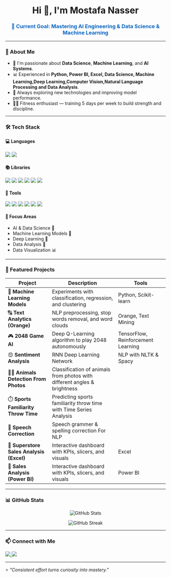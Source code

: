<!-- 🌌 Personal GitHub Profile README -->

<h1 align="center">Hi 👋, I'm Mostafa Nasser</h1>
<h3 align="center" style="color:#0a66c2;">🎯 Current Goal: Mastering AI Engineering & Data Science & Machine Learning</h3>

---

### 🧠 About Me  
- 💼 I'm passionate about **Data Science**, **Machine Learning**, and **AI Systems**.  
- 📊 Experienced in **Python, Power BI, Excel, Data Science, Machine Learning,Deep Learning,Computer Vision,Natural Language Processing and Data Analysis**.  
- 🧩 Always exploring new technologies and improving model performance.  
- 🏋️‍♂️ Fitness enthusiast — training  5 days per week to build strength and discipline.  

---

### 🛠️ Tech Stack  

#### 💻 Languages  
<p align="left">
  <img src="https://img.shields.io/badge/Python-3776AB?style=for-the-badge&logo=python&logoColor=white" />
  <img src="https://img.shields.io/badge/SQL-336791?style=for-the-badge&logo=postgresql&logoColor=white" />
</p>

#### 📚 Libraries  
<p align="left">
  <img src="https://img.shields.io/badge/NumPy-013243?style=for-the-badge&logo=numpy&logoColor=white" />
  <img src="https://img.shields.io/badge/Pandas-150458?style=for-the-badge&logo=pandas&logoColor=white" />
  <img src="https://img.shields.io/badge/Matplotlib-11557C?style=for-the-badge&logo=plotly&logoColor=white" />
  <img src="https://img.shields.io/badge/Scikit--learn-F7931E?style=for-the-badge&logo=scikitlearn&logoColor=white" />
  <img src="https://img.shields.io/badge/TensorFlow-FF6F00?style=for-the-badge&logo=tensorflow&logoColor=white" />
  <img src="https://img.shields.io/badge/PyTorch-EE4C2C?style=for-the-badge&logo=pytorch&logoColor=white" />
</p>

#### 🧰 Tools  
<p align="left">
  <img src="https://img.shields.io/badge/Power%20BI-F2C811?style=for-the-badge&logo=powerbi&logoColor=black" />
  <img src="https://img.shields.io/badge/Excel-217346?style=for-the-badge&logo=microsoft-excel&logoColor=white" />
  <img src="https://img.shields.io/badge/Jupyter-F37626?style=for-the-badge&logo=jupyter&logoColor=white" />
  <img src="https://img.shields.io/badge/VS%20Code-007ACC?style=for-the-badge&logo=visualstudiocode&logoColor=white" />
  <img src="https://img.shields.io/badge/Git-F05032?style=for-the-badge&logo=git&logoColor=white" />
  <img src="https://img.shields.io/badge/Orange-FF7F0E?style=for-the-badge&logo=orange&logoColor=white" />
</p>

#### 🎯 Focus Areas
- AI & Data Science 🤖
- Machine Learning Models 🤖
- Deep Learning 🧠
- Data Analysis 🧠
- Data Visualization 📊  

---

### 🚀 Featured Projects  

| Project | Description | Tools |
|----------|-------------|--------|
| 🤖 **Machine Learning Models** | Experiments with classification, regression, and clustering | Python, Scikit-learn |
| 🔠 **Text Analytics (Orange)** | NLP preprocessing, stop words removal, and word clouds | Orange, Text Mining |
| 🎮 **2048 Game AI** | Deep Q-Learning algorithm to play 2048 autonomously | TensorFlow, Reinforcement Learning |
| 😍 **Sentiment Analysis** | RNN Deep Learning Network|NLP with NLTK & Spacy
| 🐠🐢 **Animals Detection From Photos** | Classification of animals from photos with different angles & brightness|
| ⏱️ **Sports Familiarity Throw Time** | Predicting sports familiarity throw time with Time Series Analysis |
| 💬 **Speech Correction** | Speech grammer & spelling correction For NLP |
| 🧮 **Superstore Sales Analysis (Excel)** | Interactive dashboard with KPIs, slicers, and visuals | Excel |
| 🧮 **Sales Analysis (Power BI)** | Interactive dashboard with KPIs, slicers, and visuals | Power BI |

---

### 📊 GitHub Stats  

<p align="center">
  <img src="https://github-readme-stats.vercel.app/api?username=mostafanasser&show_icons=true&theme=tokyonight" alt="GitHub Stats" />
</p>

<p align="center">
  <img src="https://github-readme-streak-stats.herokuapp.com/?user=mostafanasser&theme=tokyonight" alt="GitHub Streak" />
</p>

---

### 📫 Connect with Me  
<p align="left">
  <a href="https://www.linkedin.com/in/mostafa-nasser-876442322/" target="_blank">
    <img src="https://img.shields.io/badge/LinkedIn-0A66C2?style=for-the-badge&logo=linkedin&logoColor=white" />
  </a>
  <a href="mailto:mostafanasser@gmail.com">
    <img src="https://img.shields.io/badge/Email-D14836?style=for-the-badge&logo=gmail&logoColor=white" />
  </a>
</p>

---

⭐ *"Consistent effort turns curiosity into mastery."*
